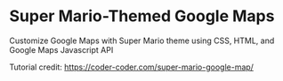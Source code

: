 # Super Mario-Themed Google Maps
Customize Google Maps with Super Mario theme using CSS, HTML, and Google Maps Javascript API

Tutorial credit: https://coder-coder.com/super-mario-google-map/

